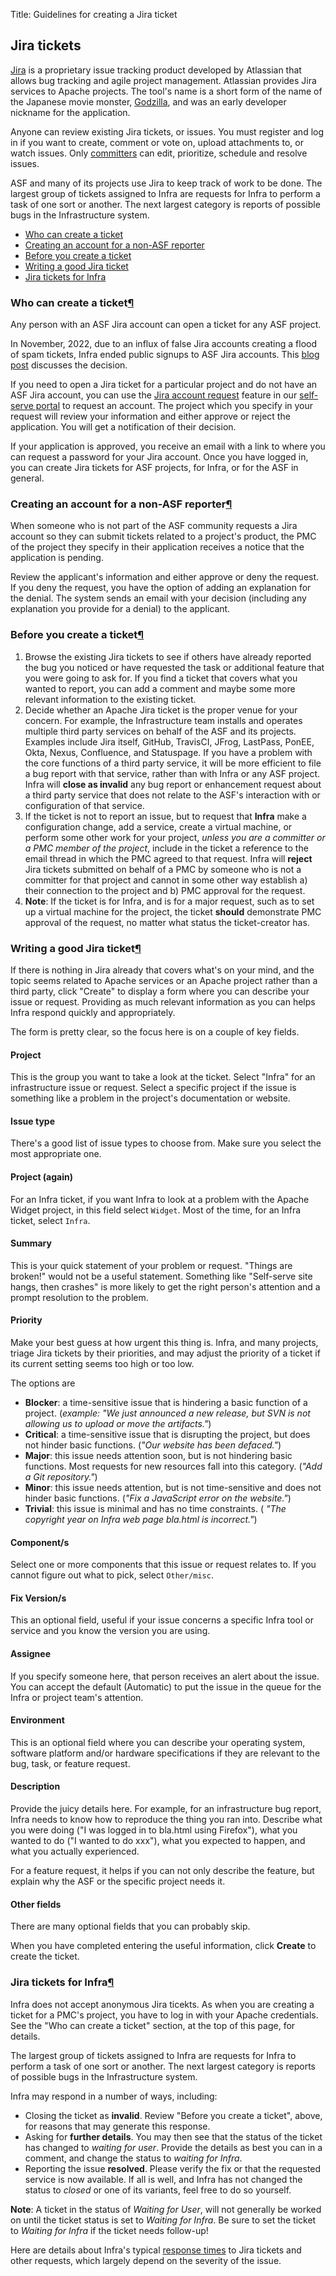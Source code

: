 Title: Guidelines for creating a Jira ticket

## Jira tickets


<a href="https://issues.apache.org/jira" target="_blank">Jira</a> is a proprietary issue tracking product developed by Atlassian that allows bug tracking and agile project management. Atlassian provides Jira services to Apache projects. The tool's name is a short form of the name of the Japanese movie monster, <a href="https://en.wikipedia.org/wiki/Jira_(software)" target="_blank">Godzilla</a>, and was an early developer nickname for the application.

Anyone can review existing Jira tickets, or issues. You must register and log in if you want to create, comment or vote on, upload attachments to, or watch issues. Only <a href="https://www.apache.org/foundation/how-it-works.html#committers" target="_blank">committers</a> can edit, prioritize, schedule and resolve issues.

ASF and many of its projects use Jira to keep track of work to be done. The largest group of tickets assigned to Infra are requests for Infra to perform a task of one sort or another. The next largest category is reports of possible bugs in the Infrastructure system.


<ul>
<li><a href="#who">Who can create a ticket</a></li>
<li><a href="#account">Creating an account for a non-ASF reporter</a>
<li><a href="#before">Before you create a ticket</a></li>
<li><a href="#writing">Writing a good Jira ticket</a></li>
<li><a href="#followup">Jira tickets for Infra</a></li>

</ul>

<h3 id="who">Who can create a ticket<a class="headerlink" href="#who" title="Permanent link">&para;</a></h3>

Any person with an ASF Jira account can open a ticket for any ASF project.

In November, 2022, due to an influx of false Jira accounts creating a flood of spam tickets, Infra ended public signups to ASF Jira accounts. This <a href="https://infra.apache.org/blog/jira-public-signup-disabled.html" target="_blank">blog post</a> discusses the decision.

If you need to open a Jira ticket for a particular project and do not have an ASF Jira account, you can use the <a href="https://selfserve.apache.org/jira-account.html" target="_blank">Jira account request</a> feature in our <a href="https://selfserve.apache.org" target="_blank">self-serve portal</a> to request an account. The project which you specify in your request will review your information and either approve or reject the application. You will get a notification of their decision.

If your application is approved, you receive an email with a link to where you can request a password for your Jira account. Once you have logged in, you can create Jira tickets for ASF projects, for Infra, or for the ASF in general.

<h3 id="account">Creating an account for a non-ASF reporter<a class="headerlink" href="#account" title="Permanent link">&para;</a></h3>

When someone who is not part of the ASF community requests a Jira account so they can submit tickets related to a project's product, the PMC of the project they specify in their application receives a notice that the application is pending.

Review the applicant's information and either approve or deny the request. If you deny the request, you have the option of adding an explanation for the denial. The system sends an email with your decision (including any explanation you provide for a denial) to the applicant.

<h3 id="before">Before you create a ticket<a class="headerlink" href="#before" title="Permanent link">&para;</a></h3>

  1. Browse the existing Jira tickets to see if others have already reported the bug you noticed or have requested the task or additional feature that you were going to ask for. If you find a ticket that covers what you wanted to report, you can add a comment and maybe some more relevant information to the existing ticket.
  2. Decide whether an Apache Jira ticket is the proper venue for your concern. For example, the Infrastructure team installs and operates multiple third party services on behalf of the ASF and its projects. Examples include Jira itself, GitHub, TravisCI, JFrog, LastPass, PonEE, Okta, Nexus, Confluence, and Statuspage. If you have a problem with the core functions of a third party service, it will be more efficient to file a bug report with that service, rather than with Infra or any ASF project. Infra will **close as invalid** any bug report or enhancement request about a third party service that does not relate to the ASF's interaction with or configuration of that service.
  3. If the ticket is not to report an issue, but to request that **Infra** make a configuration change, add a service, create a virtual machine, or perform some other work for your project, _unless you are a committer or a PMC member of the project_, include in the ticket a reference to the email thread in which the PMC agreed to that request. Infra will **reject** Jira tickets submitted on behalf of a PMC by someone who is not a committer for that project and cannot in some other way establish a) their connection to the project and b) PMC approval for the request.
  4. **Note**: If the ticket is for Infra, and is for a major request, such as to set up a virtual machine for the project, the ticket **should** demonstrate PMC approval of the request, no matter what status the ticket-creator has.

<h3 id="writing">Writing a good Jira ticket<a class="headerlink" href="#writing" title="Permanent link">&para;</a></h3>
If there is nothing in Jira already that covers what's on your mind, and the topic seems related to Apache services or an Apache project rather than a third party, click "Create" to display a form where you can describe your issue or request. Providing as much relevant information as you can helps Infra respond quickly and appropriately.

The form is pretty clear, so the focus here is on a couple of key fields.

#### Project
This is the group you want to take a look at the ticket. Select "Infra" for an infrastructure issue or request. Select a specific project if the issue is something like a problem in the project's documentation or website.

#### Issue type
There's a good list of issue types to choose from. Make sure you select the most appropriate one.

#### Project (again)
For an Infra ticket, if you want Infra to look at a problem with the Apache Widget project, in this field select `Widget`. Most of the time, for an Infra ticket, select `Infra`.

#### Summary
This is your quick statement of your problem or request. "Things are broken!" would not be a useful statement. Something like "Self-serve site hangs, then crashes" is more likely to get the right person's attention and a prompt resolution to the problem.

#### Priority
Make your best guess at how urgent this thing is. Infra, and many projects, triage Jira tickets by their priorities, and may adjust the priority of a ticket if its current setting seems too high or too low.

The options are

  - **Blocker**: a time-sensitive issue that is hindering a basic function of a project. (_example: "We just announced a new release, but SVN is not allowing us to upload or move the artifacts."_)
  - **Critical**: a time-sensitive issue that is disrupting the project, but does not hinder basic functions. (_"Our website has been defaced."_)
  - **Major**: this issue needs attention soon, but is not hindering basic functions. Most requests for new resources fall into this category. (_"Add a Git repository."_)
  - **Minor**: this issue needs attention, but is not time-sensitive and does not hinder basic functions. (_"Fix a JavaScript error on the website."_)
  - **Trivial**: this issue is minimal and has no time constraints. ( _"The copyright year on Infra web page bla.html is incorrect."_)

#### Component/s
Select one or more components that this issue or request relates to. If you cannot figure out what to pick, select `Other/misc`.

#### Fix Version/s
This an optional field, useful if your issue concerns a specific Infra tool or service and you know the version you are using.

#### Assignee
If you specify someone here, that person receives an alert about the issue. You can accept the default (Automatic) to put the issue in the queue for the Infra or project team's attention.

#### Environment
This is an optional field where you can describe your operating system, software platform and/or hardware specifications if they are relevant to the bug, task, or feature request.

#### Description
Provide the juicy details here. For example, for an infrastructure bug report, Infra needs to know how to reproduce the thing you ran into. Describe what you were doing ("I was logged in to bla.html using Firefox"), what you wanted to do ("I wanted to do xxx"), what you expected to happen, and what you actually experienced.

For a feature request, it helps if you can not only describe the feature, but explain why the ASF or the specific project needs it.

#### Other fields
There are many optional fields that you can probably skip.

When you have completed entering the useful information, click **Create** to create the ticket.

<h3 id="followup">Jira tickets for Infra<a class="headerlink" href="#followup" title="Permanent link">&para;</a></h3>

Infra does not accept anonymous Jira ticekts. As when you are creating a ticket for a PMC's project, you have to log in with your Apache credentials. See the "Who can create a ticket" section, at the top of this page, for details.

The largest group of tickets assigned to Infra are requests for Infra to perform a task of one sort or another. The next largest category is reports of possible bugs in the Infrastructure system.

Infra may respond in a number of ways, including:

  - Closing the ticket as **invalid**. Review "Before you create a ticket", above, for reasons that may generate this response.
  - Asking for **further details**. You may then see that the status of the ticket has changed to _waiting for user_. Provide the details as best you can in a comment, and change the status to _waiting for Infra_.
  - Reporting the issue **resolved**. Please verify the fix or that the requested service is now available. If all is well, and Infra has not changed the status to _closed_ or one of its variants, feel free to do so yourself.

**Note**: A ticket in the status of _Waiting for User_, will not generally be worked on until the ticket status is set to _Waiting for Infra_. Be sure to set the ticket to _Waiting for Infra_ if the ticket needs follow-up!

Here are details about Infra's typical <a href="https://infra.apache.org/responsetime.html" target="_blank">response times</a> to Jira tickets and other requests, which largely depend on the severity of the issue. 
